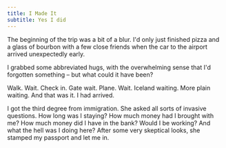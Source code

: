 ```yaml
---
title: I Made It
subtitle: Yes I did
---
```


The beginning of the trip was a bit of a blur. I'd only just finished pizza and a glass of bourbon with a few close friends when the car to the airport arrived unexpectedly early.

I grabbed some abbreviated hugs, with the overwhelming sense that I'd forgotten something – but what could it have been?

Walk. Wait. Check in. Gate wait. Plane. Wait. Iceland waiting. More plain waiting. And that was it. I had arrived.

I got the third degree from immigration. She asked all sorts of invasive questions. How long was I staying? How much money had I brought with me? How much money did I have in the bank? Would I be working? And what the hell was I doing here? After some very skeptical looks, she stamped my passport and let me in.

